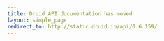 ```yaml
---
title: Druid API documentation has moved
layout: simple_page
redirect_to: http://static.druid.io/api/0.6.159/
---
```

